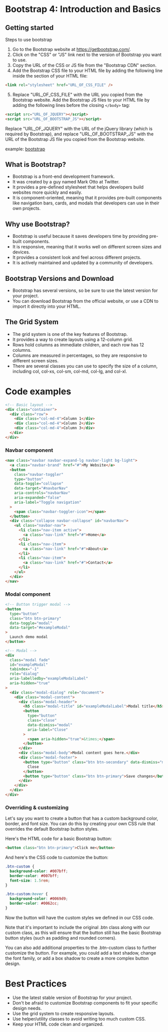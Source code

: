 # Bootstrap 4: Introduction and Basics

## Getting started

Steps to use bootstrap

1. Go to the Bootstrap website at https://getbootstrap.com/.
2. Click on the "CSS" or "JS" link next to the version of Bootstrap you want to use.
3. Copy the URL of the CSS or JS file from the "Bootstrap CDN" section.
4. Add the Bootstrap CSS file to your HTML file by adding the following line inside the <head> section of your HTML file:

```html
<link rel="stylesheet" href="URL_OF_CSS_FILE" />
```

5. Replace "URL_OF_CSS_FILE" with the URL you copied from the Bootstrap website.
   Add the Bootstrap JS files to your HTML file by adding the following lines before the closing `</body>` tag:

```html
<script src="URL_OF_JQUERY"></script>
<script src="URL_OF_BOOTSTRAP_JS"></script>
```

Replace "URL_OF_JQUERY" with the URL of the jQuery library (which is required by Bootstrap), and replace "URL_OF_BOOTSTRAP_JS" with the URL of the Bootstrap JS file you copied from the Bootstrap website.

example: [bootstrap](./1-bootstrap.html)

## What is Bootstrap?

- Bootstrap is a front-end development framework.
- It was created by a guy named Mark Otto at Twitter.
- It provides a pre-defined stylesheet that helps developers build websites more quickly and easily.
- It is component-oriented, meaning that it provides pre-built components like navigation bars, cards, and modals that developers can use in their own projects.

## Why use Bootstrap?

- Bootstrap is useful because it saves developers time by providing pre-built components.
- It is responsive, meaning that it works well on different screen sizes and devices.
- It provides a consistent look and feel across different projects.
- It is actively maintained and updated by a community of developers.

## Bootstrap Versions and Download

- Bootstrap has several versions, so be sure to use the latest version for your project.
- You can download Bootstrap from the official website, or use a CDN to import it directly into your HTML.

## The Grid System

- The grid system is one of the key features of Bootstrap.
- It provides a way to create layouts using a 12-column grid.
- Rows hold columns as immediate children, and each row has 12 columns.
- Columns are measured in percentages, so they are responsive to different screen sizes.
- There are several classes you can use to specify the size of a column, including col, col-xs, col-sm, col-md, col-lg, and col-xl.

# Code examples

```html
<!-- Basic layout -->
<div class="container">
  <div class="row">
    <div class="col-md-4">Column 1</div>
    <div class="col-md-4">Column 2</div>
    <div class="col-md-4">Column 3</div>
  </div>
</div>
```

### Navbar component

```html
<nav class="navbar navbar-expand-lg navbar-light bg-light">
  <a class="navbar-brand" href="#">My Website</a>
  <button
    class="navbar-toggler"
    type="button"
    data-toggle="collapse"
    data-target="#navbarNav"
    aria-controls="navbarNav"
    aria-expanded="false"
    aria-label="Toggle navigation"
  >
    <span class="navbar-toggler-icon"></span>
  </button>
  <div class="collapse navbar-collapse" id="navbarNav">
    <ul class="navbar-nav">
      <li class="nav-item active">
        <a class="nav-link" href="#">Home</a>
      </li>
      <li class="nav-item">
        <a class="nav-link" href="#">About</a>
      </li>
      <li class="nav-item">
        <a class="nav-link" href="#">Contact</a>
      </li>
    </ul>
  </div>
</nav>
```

### Modal component

```html
<!-- Button trigger modal -->
<button
  type="button"
  class="btn btn-primary"
  data-toggle="modal"
  data-target="#exampleModal"
>
  Launch demo modal
</button>

<!-- Modal -->
<div
  class="modal fade"
  id="exampleModal"
  tabindex="-1"
  role="dialog"
  aria-labelledby="exampleModalLabel"
  aria-hidden="true"
>
  <div class="modal-dialog" role="document">
    <div class="modal-content">
      <div class="modal-header">
        <h5 class="modal-title" id="exampleModalLabel">Modal title</h5>
        <button
          type="button"
          class="close"
          data-dismiss="modal"
          aria-label="Close"
        >
          <span aria-hidden="true">&times;</span>
        </button>
      </div>
      <div class="modal-body">Modal content goes here.</div>
      <div class="modal-footer">
        <button type="button" class="btn btn-secondary" data-dismiss="modal">
          Close
        </button>
        <button type="button" class="btn btn-primary">Save changes</button>
      </div>
    </div>
  </div>
</div>
```

### Overriding & customizing

Let's say you want to create a button that has a custom background color, border, and font size. You can do this by creating your own CSS rule that overrides the default Bootstrap button styles.

Here's the HTML code for a basic Bootstrap button:

```html
<button class="btn btn-primary">Click me</button>
```

And here's the CSS code to customize the button:

```css
.btn-custom {
  background-color: #007bff;
  border-color: #007bff;
  font-size: 1.5rem;
}

.btn-custom:hover {
  background-color: #0069d9;
  border-color: #0062cc;
}
```

Now the button will have the custom styles we defined in our CSS code.

Note that it's important to include the original .btn class along with our custom class, as this will ensure that the button still has the basic Bootstrap button styles (such as padding and rounded corners).

You can also add additional properties to the .btn-custom class to further customize the button. For example, you could add a text shadow, change the font family, or add a box shadow to create a more complex button design.

# Best Practices

- Use the latest stable version of Bootstrap for your project.
- Don't be afraid to customize Bootstrap components to fit your specific design needs.
- Use the grid system to create responsive layouts.
- Use helper/utility classes to avoid writing too much custom CSS.
- Keep your HTML code clean and organized.
